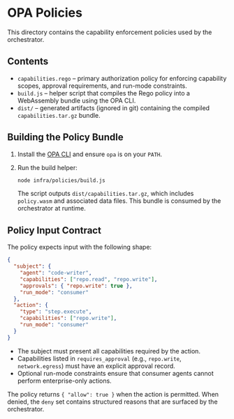 # OPA Policies

This directory contains the capability enforcement policies used by the orchestrator.

## Contents

- `capabilities.rego` – primary authorization policy for enforcing capability scopes, approval requirements, and run-mode constraints.
- `build.js` – helper script that compiles the Rego policy into a WebAssembly bundle using the OPA CLI.
- `dist/` – generated artifacts (ignored in git) containing the compiled `capabilities.tar.gz` bundle.

## Building the Policy Bundle

1. Install the [OPA CLI](https://www.openpolicyagent.org/docs/latest/#running-opa) and ensure `opa` is on your `PATH`.
2. Run the build helper:

   ```bash
   node infra/policies/build.js
   ```

   The script outputs `dist/capabilities.tar.gz`, which includes `policy.wasm` and associated data files. This bundle is consumed by the orchestrator at runtime.

## Policy Input Contract

The policy expects input with the following shape:

```json
{
  "subject": {
    "agent": "code-writer",
    "capabilities": ["repo.read", "repo.write"],
    "approvals": { "repo.write": true },
    "run_mode": "consumer"
  },
  "action": {
    "type": "step.execute",
    "capabilities": ["repo.write"],
    "run_mode": "consumer"
  }
}
```

- The subject must present all capabilities required by the action.
- Capabilities listed in `requires_approval` (e.g., `repo.write`, `network.egress`) must have an explicit approval record.
- Optional run-mode constraints ensure that consumer agents cannot perform enterprise-only actions.

The policy returns `{ "allow": true }` when the action is permitted. When denied, the `deny` set contains structured reasons that are surfaced by the orchestrator.

